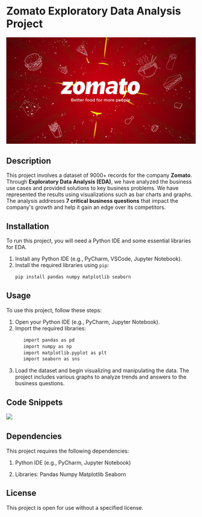 # Zomato Exploratory Data Analysis Project

![Zomato](https://github.com/Boolean-01/Zomato_Exploratory_data_analysis_project/blob/main/zomato.jpg)

## Description

This project involves a dataset of 9000+ records for the company **Zomato**. Through **Exploratory Data Analysis (EDA)**, we have analyzed the business use cases and provided solutions to key business problems. We have represented the results using visualizations such as bar charts and graphs. The analysis addresses **7 critical business questions** that impact the company's growth and help it gain an edge over its competitors.

## Installation

To run this project, you will need a Python IDE and some essential libraries for EDA.

1. Install any Python IDE (e.g., PyCharm, VSCode, Jupyter Notebook).
2. Install the required libraries using `pip`:
   ```bash
   pip install pandas numpy matplotlib seaborn
## Usage
To use this project, follow these steps:

   1. Open your Python IDE (e.g., PyCharm, Jupyter Notebook).
   2. Import the required libraries:
      ```bash
         import pandas as pd
         import numpy as np
         import matplotlib.pyplot as plt
         import seaborn as sns
      ```
   3. Load the dataset and begin visualizing and manipulating the data. The project includes various graphs to analyze trends and answers to the business questions.

## Code Snippets

![](https://github.com/Boolean-01/Zomato_Exploratory_data_analysis_project/blob/main/snip1.png)



## Dependencies
This project requires the following dependencies:

   1. Python IDE (e.g., PyCharm, Jupyter Notebook)

   2. Libraries:
         Pandas
         Numpy
         Matplotlib
         Seaborn

## License
This project is open for use without a specified license.








   
